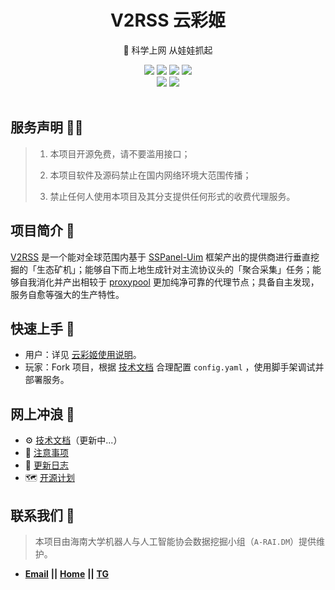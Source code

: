 <div align="center">
    <h1> V2RSS 云彩姬</h1>
    <p>🚀 科学上网 从娃娃抓起</p>
    <img src="https://img.shields.io/static/v1?message=reference&color=blue&style=for-the-badge&logo=micropython&label=python">
    <img src="https://img.shields.io/github/license/qin2dim/v2raycloudspider?style=for-the-badge">
	<a href="https://github.com/QIN2DIM/V2RayCloudSpider/releases"><img src="https://img.shields.io/github/downloads/qin2dim/v2raycloudspider/total?style=for-the-badge"></a>
	<a href="https://github.com/QIN2DIM/V2RayCloudSpider/releases"><img src="https://img.shields.io/github/v/release/qin2dim/v2raycloudspider?style=for-the-badge"></a>
	<br>
	<a href="https://github.com/QIN2DIM/V2RayCloudSpider"><img src="https://img.shields.io/github/stars/qin2dim/v2raycloudspider?style=social"></a>
	<a href = "https://t.me/joinchat/HlB9SQJubb5VmNU5"><img src="https://img.shields.io/static/v1?style=social&logo=telegram&label=chat&message=studio" ></a>
	<br>
	<br>
</div>

## 服务声明 🧙‍♂️
> 1. 本项目开源免费，请不要滥用接口；
> 
> 2. 本项目软件及源码禁止在国内网络环境大范围传播；
>
> 3. 禁止任何人使用本项目及其分支提供任何形式的收费代理服务。

## 项目简介 👋

[V2RSS](https://github.com/QIN2DIM/V2RayCloudSpider) 是一个能对全球范围内基于 [SSPanel-Uim](https://github.com/Anankke/SSPanel-Uim) 框架产出的提供商进行垂直挖掘的「生态矿机」；能够自下而上地生成针对主流协议头的「聚合采集」任务；能够自我消化并产出相较于 [proxypool](https://github.com/zu1k/proxypool) 更加纯净可靠的代理节点；具备自主发现，服务自愈等强大的生产特性。

## 快速上手 🛴

- 用户：详见 [云彩姬使用说明](https://blog.echosec.top/v2rss-docs/zh/docs/user/v2rss-cli/overview/)。
- 玩家：Fork 项目，根据 [技术文档](https://github.com/QIN2DIM/V2RayCloudSpider/blob/master/doc/subdirectory/技术文档(demo).md) 合理配置 `config.yaml` ，使用脚手架调试并部署服务。

## 网上冲浪 🌊

- :gear: [技术文档](https://github.com/QIN2DIM/V2RayCloudSpider/blob/master/doc/subdirectory/技术文档(demo).md)（更新中...）
- :small_red_triangle: [注意事项](https://github.com/QIN2DIM/V2RayCloudSpider/blob/master/doc/subdirectory/注意事项.md)
- :loudspeaker: [更新日志](https://github.com/QIN2DIM/V2RayCloudSpider/blob/master/doc/subdirectory/更新日志.md)
- :world_map: [开源计划](https://github.com/QIN2DIM/V2RayCloudSpider/blob/master/doc/subdirectory/开源计划.md)

## 联系我们 📧

> 本项目由海南大学机器人与人工智能协会数据挖掘小组（`A-RAI.DM`）提供维护。

- [**Email**](mailto:HainanU_arai@163.com?subject=CampusDailyAutoSign-ISSUE) **||** [**Home**](https://a-rai.github.io/) **||** [**TG**](https://t.me/joinchat/HlB9SQJubb5VmNU5)

